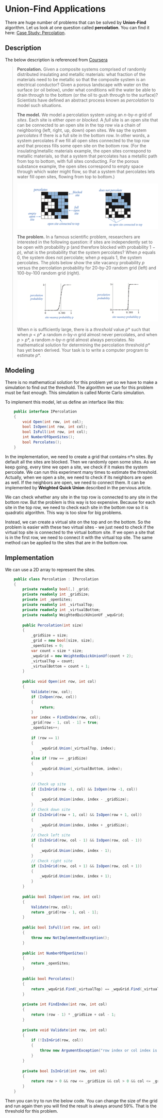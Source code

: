 # Union-Find Applications

There are huge number of problems that can be solved by **Union-Find** algorithm. Let us look at one question called **percolation**. You can find it here: [Case Study: Percolation](https://introcs.cs.princeton.edu/java/24percolation/).

## Description

The below description is referenced from [Coursera](https://coursera.cs.princeton.edu/algs4/assignments/percolation/specification.php)

> **Percolation.** Given a composite systems comprised of randomly distributed insulating and metallic materials: what fraction of the materials need to be metallic so that the composite system is an electrical conductor? Given a porous landscape with water on the surface (or oil below), under what conditions will the water be able to drain through to the bottom (or the oil to gush through to the surface)? Scientists have defined an abstract process known as *percolation* to model such situations.
>
> **The model.** We model a percolation system using an *n*-by-*n* grid of *sites*. Each site is either *open* or *blocked*. A *full* site is an open site that can be connected to an open site in the top row via a chain of neighboring (left, right, up, down) open sites. We say the system *percolates* if there is a full site in the bottom row. In other words, a system percolates if we fill all open sites connected to the top row and that process fills some open site on the bottom row. (For the insulating/metallic materials example, the open sites correspond to metallic materials, so that a system that percolates has a metallic path from top to bottom, with full sites conducting. For the porous substance example, the open sites correspond to empty space through which water might flow, so that a system that percolates lets water fill open sites, flowing from top to bottom.)
>
> ![image-20200908213940532](assets/image-20200908213940532.png)
>
> **The problem.** In a famous scientific problem, researchers are interested in the following question: if sites are independently set to be open with probability *p* (and therefore blocked with probability 1 − *p*), what is the probability that the system percolates? When *p* equals 0, the system does not percolate; when *p* equals 1, the system percolates. The plots below show the site vacancy probability *p* versus the percolation probability for 20-by-20 random grid (left) and 100-by-100 random grid (right).
>
> ![image-20200908214021383](assets/image-20200908214021383.png)
>
> When *n* is sufficiently large, there is a *threshold* value *p** such that when *p* < *p** a random *n*-by-*n* grid almost never percolates, and when *p* > *p**, a random *n*-by-*n* grid almost always percolates. No mathematical solution for determining the percolation threshold *p** has yet been derived. Your task is to write a computer program to estimate *p**.

## Modeling

There is no mathematical solution for this problem yet so we have to make a simulation to find out the threshold. The algorithm we use for this problem must be fast enough. This simulation is called Monte Carlo simulation.

To implement this model, let us define an interface like this:

```csharp
    public interface IPercolation
    {
        void Open(int row, int col);
        bool IsOpen(int row, int col);
        bool IsFull(int row, int col);
        int NumberOfOpenSites();
        bool Percolates();
    }
```

In the implementation, we need to create a grid that contains n*n sites. By default all the sites are blocked. Then we randomly open some sites. As we keep going, every time we open a site, we check if it makes the system percolate. We can run this experiment many times to estimate the threshold. Actually, when we open a site, we need to check if its neighbors are open as well. If the neighbors are open, we need to connect them. It can be implemented by **Weighted Quick Union** described in the pervious article.

We can check whether any site in the top row is connected to any site in the bottom row. But the problem is this way is too expensive. Because for each site in the top row, we need to check each site in the bottom row so it is quadratic algorithm. This way is too slow for big problems.

Instead, we can create a virtual site on the top and on the bottom. So the problem is easier with these two virtual sites - we just need to check if the virtual top site is connected to the virtual bottom site. If we open a site that is in the first row, we need to connect it with the virtual top site. The same method can be applied to the sites that are in the bottom row. 

## Implementation

We can use a 2D array to represent the sites. 

```csharp
    public class Percolation : IPercolation
    {
        private readonly bool[,] _grid;
        private readonly int _gridSize;
        private int _openSites;
        private readonly int _virtualTop;
        private readonly int _virtualBottom;
        private readonly WeightedQuickUnionUf _wquGrid;

        public Percolation(int size)
        {
            _gridSize = size;
            _grid = new bool[size, size];
            _openSites = 0;
            var count = size * size;
            _wquGrid = new WeightedQuickUnionUf(count + 2);
            _virtualTop = count;
            _virtualBottom = count + 1;
        }

        public void Open(int row, int col)
        {
            Validate(row, col);
            if (IsOpen(row, col))
            {
                return;
            }
            var index = FindIndex(row, col);
            _grid[row - 1, col - 1] = true;
            _openSites++;

            if (row == 1)
            {
                _wquGrid.Union(_virtualTop, index);
            }
            else if (row == _gridSize)
            {
                _wquGrid.Union(_virtualBottom, index);
            }

            // Check up site
            if (IsInGrid(row -1, col) && IsOpen(row -1, col))
            {
                _wquGrid.Union(index, index - _gridSize);
            }
            // Check down site
            if (IsInGrid(row + 1, col) && IsOpen(row + 1, col))
            {
                _wquGrid.Union(index, index + _gridSize);
            }
            // Check left site
            if (IsInGrid(row, col - 1) && IsOpen(row, col - 1))
            {
                _wquGrid.Union(index, index - 1);
            }
            // Check right site
            if (IsInGrid(row, col + 1) && IsOpen(row, col + 1))
            {
                _wquGrid.Union(index, index + 1);
            }
        }

        public bool IsOpen(int row, int col)
        {
            Validate(row, col);
            return _grid[row - 1, col - 1];
        }

        public bool IsFull(int row, int col)
        {
            throw new NotImplementedException();
        }

        public int NumberOfOpenSites()
        {
            return _openSites;
        }

        public bool Percolates()
        {
            return _wquGrid.Find(_virtualTop) == _wquGrid.Find(_virtualBottom);
        }

        private int FindIndex(int row, int col)
        {
            return (row - 1) * _gridSize + col - 1;
        }

        private void Validate(int row, int col)
        {
            if (!IsInGrid(row, col))
            {
                throw new ArgumentException("row index or col index is invalid");
            }
        }

        private bool IsInGrid(int row, int col)
        {
            return row > 0 && row <= _gridSize && col > 0 && col <= _gridSize;
        }
    }
```

Then you can try to run the below code. You can change the size of the grid and run again then you will find the result is always around 59%. That is the threshold for this problem.

``` cs --region percolation --source-file ../../src/FunCoding.LearnCSharpAlgorithms/UnionFind/Percolation/PercolationClient.cs --project ../../src/FunCoding.LearnCSharpAlgorithms/FunCoding.LearnCSharpAlgorithms.csproj

```